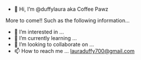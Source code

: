 - 👋 Hi, I’m @duffylaura aka Coffee Pawz 

More to come!! Such as the following information... 

- 👀 I’m interested in ...
- 🌱 I’m currently learning ...
- 💞️ I’m looking to collaborate on ...
- 📫 How to reach me ... lauraduffy700@gmail.com 
